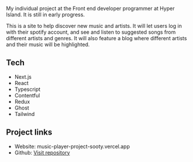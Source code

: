 My individual project at the Front end developer programmer at Hyper Island. It is still in early progress. <br>

This is a site to help discover new music and artists. It will let users log in with their spotify account, and see and listen to suggested songs from different artists and genres. It will also feature a blog where different artists and their music will be highlighted.

## Tech

- Next.js
- React
- Typescript
- Contentful
- Redux
- Ghost
- Tailwind

## Project links

- Website: music-player-project-sooty.vercel.app
- Github: [Visit repository](https://github.com/marianordqvist/music-player-project)
